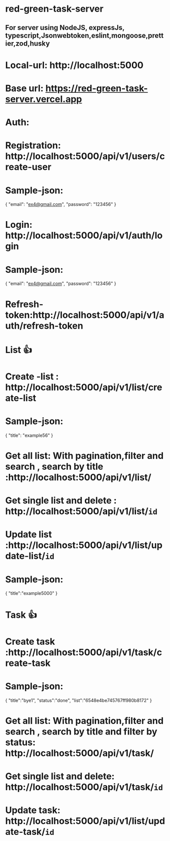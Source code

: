 # red-green-task-server

## For server using NodeJS, expressJs, typescript,Jsonwebtoken,eslint,mongoose,prettier,zod,husky

# Local-url: http://localhost:5000

# Base url: https://red-green-task-server.vercel.app

# Auth:

# Registration: http://localhost:5000/api/v1/users/create-user

# Sample-json:

{
"email": "ex4@gmail.com",
"password": "123456"
}

# Login: http://localhost:5000/api/v1/auth/login

# Sample-json:

{
"email": "ex4@gmail.com",
"password": "123456"
}

# Refresh-token:http://localhost:5000/api/v1/auth/refresh-token

# List 👍

# Create -list : http://localhost:5000/api/v1/list/create-list

# Sample-json:

{
"title": "example56"
}

# Get all list: With pagination,filter and search , search by title :http://localhost:5000/api/v1/list/

# Get single list and delete : http://localhost:5000/api/v1/list/`id`

# Update list :http://localhost:5000/api/v1/list/update-list/`id`

# Sample-json:

{
"title":"example5000"
}

# Task 👍

# Create task :http://localhost:5000/api/v1/task/create-task

# Sample-json:

{
"title":"bye1",
"status":"done",
"list":"6548e4be745767ff980b8172"
}

# Get all list: With pagination,filter and search , search by title and filter by status: http://localhost:5000/api/v1/task/

# Get single list and delete: http://localhost:5000/api/v1/task/`id`

# Update task: http://localhost:5000/api/v1/list/update-task/`id`
